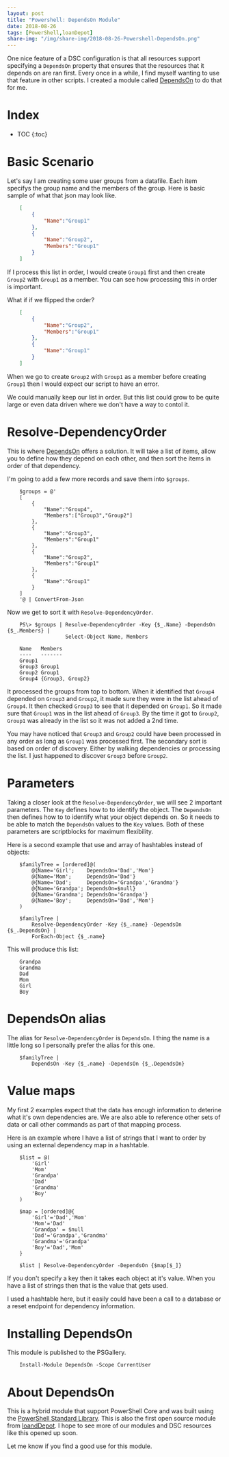 ```yaml
---
layout: post
title: "Powershell: DependsOn Module"
date: 2018-08-26
tags: [PowerShell,loanDepot]
share-img: "/img/share-img/2018-08-26-Powershell-DependsOn.png"
---
```


One nice feature of a DSC configuration is that all resources support specifying a `DependsOn` property that ensures that the resources that it depends on are ran first. Every once in a while, I find myself wanting to use that feature in other scripts. I created a module called [DependsOn](https://github.com/loanDepot/DependsOn) to do that for me.

<!--more-->
# Index

* TOC
{:toc}

# Basic Scenario

Let's say I am creating some user groups from a datafile. Each item specifys the group name and the members of the group. Here is basic sample of what that json may look like.

``` json
    [
        {
            "Name":"Group1"
        },
        {
            "Name":"Group2",
            "Members":"Group1"
        }
    ]
```

If I process this list in order, I would create `Group1` first and then create `Group2` with `Group1` as a member. You can see how processing this in order is important. 

What if if we flipped the order?

``` json
    [
        {
            "Name":"Group2",
            "Members":"Group1"
        },
        {
            "Name":"Group1"
        }
    ]
```

When we go to create `Group2` with `Group1` as a member before creating `Group1` then I would expect our script to have an error.

We could manually keep our list in order. But this list could grow to be quite large or even data driven where we don't have a way to contol it.

# Resolve-DependencyOrder

This is where [DependsOn](https://github.com/loanDepot/DependsOn) offers a solution. It will take a list of items, allow you to define how they depend on each other, and then sort the items in order of that dependency.

I'm going to add a few more records and save them into `$groups`.

``` posh
    $groups = @'
    [
        {
            "Name":"Group4",
            "Members":["Group3","Group2"]
        },
        {
            "Name":"Group3",
            "Members":"Group1"
        },
        {
            "Name":"Group2",
            "Members":"Group1"
        },
        {
            "Name":"Group1"
        }
    ]
    '@ | ConvertFrom-Json
```

Now we get to sort it with `Resolve-DependencyOrder`.

``` posh
    PS\> $groups | Resolve-DependencyOrder -Key {$_.Name} -DependsOn {$_.Members} |
                   Select-Object Name, Members

    Name   Members
    ----   -------
    Group1
    Group3 Group1
    Group2 Group1
    Group4 {Group3, Group2}
```

It processed the groups from top to bottom. When it identified that `Group4` depended on `Group3` and `Group2`, it made sure they were in the list ahead of `Group4`. It then checked `Group3` to see that it depended on `Group1`. So it made sure that `Group1` was in the list ahead of `Group3`. By the time it got to `Group2`, `Group1` was already in the list so it was not added a 2nd time.

You may have noticed that `Group3` and `Group2` could have been processed in any order as long as `Group1` was processed first. The secondary sort is based on order of discovery. Either by walking dependencies or processing the list. I just happened to discover `Group3` before `Group2`.

# Parameters

Taking a closer look at the `Resolve-DependencyOrder`, we will see 2 important parameters. The `Key` defines how to to identify the object. The `DependsOn` then defines how to to identify what your object depends on. So it needs to be able to match the `DependsOn` values to the `Key` values. Both of these parameters are scriptblocks for maximum flexibility.

Here is a second example that use and array of hashtables instead of objects:

``` posh
    $familyTree = [ordered]@(
        @{Name='Girl';    DependsOn='Dad','Mom'}
        @{Name='Mom';     DependsOn='Dad'}
        @{Name='Dad';     DependsOn='Grandpa','Grandma'}
        @{Name='Grandpa'; DependsOn=$null}
        @{Name='Grandma'; DependsOn='Grandpa'}
        @{Name='Boy';     DependsOn='Dad','Mom'}
    )

    $familyTree |
        Resolve-DependencyOrder -Key {$_.name} -DependsOn {$_.DependsOn} |
        ForEach-Object {$_.name}
```

This will produce this list:

```
    Grandpa
    Grandma
    Dad
    Mom
    Girl
    Boy
```


# DependsOn alias

The alias for `Resolve-DependencyOrder` is `DependsOn`. I thing the name is a little long so I personally prefer the alias for this one.

``` posh
    $familyTree |
        DependsOn -Key {$_.name} -DependsOn {$_.DependsOn} 
```

# Value maps

My first 2 examples expect that the data has enough information to deterine what it's own dependencies are. We are also able to reference other sets of data or call other commands as part of that mapping process.

Here is an example where I have a list of strings that I want to order by using an external dependency map in a hashtable.

``` posh
    $list = @(
        'Girl'
        'Mom'
        'Grandpa'
        'Dad'
        'Grandma'
        'Boy'
    )

    $map = [ordered]@{
        'Girl'='Dad','Mom'
        'Mom'='Dad'
        'Grandpa' = $null
        'Dad'='Grandpa','Grandma'
        'Grandma'='Grandpa'
        'Boy'='Dad','Mom'
    }

    $list | Resolve-DependencyOrder -DependsOn {$map[$_]}
```

If you don't specify a key then it takes each object at it's value. When you have a list of strings then that is the value that gets used.

I used a hashtable here, but it easily could have been a call to a database or a reset endpoint for dependency information.

# Installing DependsOn

This module is published to the PSGallery.

``` posh
    Install-Module DependsOn -Scope CurrentUser
```

# About DependsOn

This is a hybrid module that support PowerShell Core and was built using the [PowerShell Standard Library](/2018-08-04-Powershell-Standard-Library-Binary-Module/?utm_source=blog&utm_medium=blog&utm_content=dependson). This is also the first open source module from [loandDepot](https://github.com/loandepot). I hope to see more of our modules and DSC resources like this opened up soon.

Let me know if you find a good use for this module.
